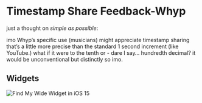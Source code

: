 # Timestamp Share Feedback-Whyp

just a thought on *simple as possible*:

imo Whyp’s specific use (musicians) might appreciate timestamp sharing that’s a little more precise than the standard 1 second increment (like YouTube.) what if it were to the tenth or - dare I say… hundredth decimal? it would be unconventional but distinctly so imo.
## Widgets

![Find My Wide Widget in iOS 15](https://i.snap.as/Aa6iUviQ.png)